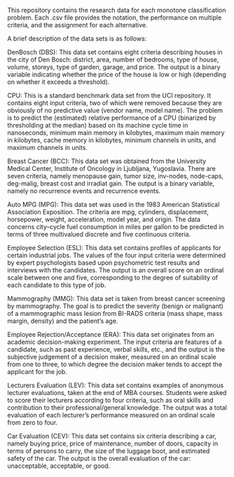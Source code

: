 This repository contains the research data for each monotone classification problem. Each .csv file provides the notation, the performance on multiple criteria, and the assignment for each alternative.

A brief description of the data sets is as follows:

DenBosch (DBS): This data set contains eight criteria describing houses in the city of Den Bosch: district, area, number of bedrooms, type of house, volume, storeys, type of garden, garage, and price. The output is a binary variable indicating whether the price of the house is low or high (depending on whether it exceeds a threshold).

CPU: This is a standard benchmark data set from the UCI repository. It contains eight input criteria, two of which were removed because they are obviously of no predictive value (vendor name, model name). The problem is to predict the (estimated) relative performance of a CPU (binarized by thresholding at the median) based on its machine cycle time in nanoseconds, minimum main memory in kilobytes, maximum main memory in kilobytes, cache memory in kilobytes, minimum channels in units, and maximum channels in units.

Breast Cancer (BCC): This data set was obtained from the University Medical Center, Institute of Oncology in Ljubljana, Yugoslavia. There are seven criteria, namely menopause gain, tumor size, inv-nodes, node-caps, deg-malig, breast cost and irradiat gain. The output is a binary variable, namely no recurrence events and recurrence events.

Auto MPG (MPG): This data set was used in the 1983 American Statistical Association Exposition. The criteria are mpg, cylinders, displacement, horsepower, weight, acceleration, model year, and origin. The data concerns city–cycle fuel consumption in miles per gallon to be predicted in terms of three multivalued discrete and five continuous criteria.

Employee Selection (ESL): This data set contains profiles of applicants for certain industrial jobs. The values of the four input criteria were determined by expert psychologists based upon psychometric test results and interviews with the candidates. The output is an overall score on an ordinal scale between one and five, corresponding to the degree of suitability of each candidate to this type of job.

Mammography (MMG): This data set is taken from breast cancer screening by mammography. The goal is to predict the severity (benign or malignant) of a mammographic mass lesion from BI-RADS criteria (mass shape, mass margin, density) and the patient’s age.

Employee Rejection/Acceptance (ERA): This data set originates from an academic decision-making experiment. The input criteria are features of a candidate, such as past experience, verbal skills, etc., and the output is the subjective judgement of a decision maker, measured on an ordinal scale from one to three, to which degree the decision maker tends to accept the applicant for the job.

Lecturers Evaluation (LEV): This data set contains examples of anonymous lecturer evaluations, taken at the end of MBA courses. Students were asked to score their lecturers according to four criteria, such as oral skills and contribution to their professional/general knowledge. The output was a total evaluation of each lecturer’s performance measured on an ordinal scale from zero to four.

Car Evaluation (CEV): This data set contains six criteria describing a car, namely buying price, price of maintenance, number of doors, capacity in terms of persons to carry, the size of the luggage boot, and estimated safety of the car. The output is the overall evaluation of the car: unacceptable, acceptable, or good.
